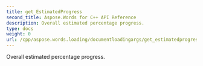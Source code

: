 ```yaml
---
title: get_EstimatedProgress
second_title: Aspose.Words for C++ API Reference
description: Overall estimated percentage progress. 
type: docs
weight: 0
url: /cpp/aspose.words.loading/documentloadingargs/get_estimatedprogress/
---
```


Overall estimated percentage progress. 

